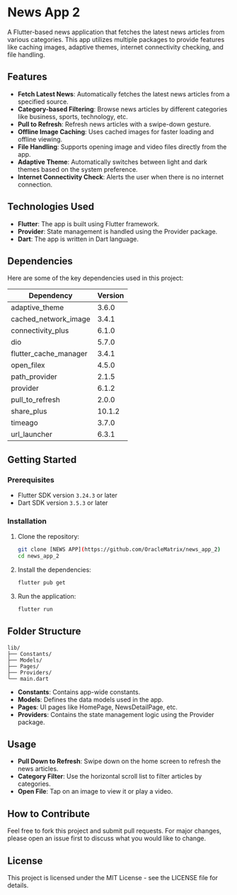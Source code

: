 
# News App 2

A Flutter-based news application that fetches the latest news articles from various categories. This app utilizes multiple packages to provide features like caching images, adaptive themes, internet connectivity checking, and file handling.

## Features

- **Fetch Latest News**: Automatically fetches the latest news articles from a specified source.
- **Category-based Filtering**: Browse news articles by different categories like business, sports, technology, etc.
- **Pull to Refresh**: Refresh news articles with a swipe-down gesture.
- **Offline Image Caching**: Uses cached images for faster loading and offline viewing.
- **File Handling**: Supports opening image and video files directly from the app.
- **Adaptive Theme**: Automatically switches between light and dark themes based on the system preference.
- **Internet Connectivity Check**: Alerts the user when there is no internet connection.

## Technologies Used

- **Flutter**: The app is built using Flutter framework.
- **Provider**: State management is handled using the Provider package.
- **Dart**: The app is written in Dart language.

## Dependencies

Here are some of the key dependencies used in this project:

| Dependency              | Version |
|-------------------------|---------|
| adaptive_theme          | 3.6.0   |
| cached_network_image    | 3.4.1   |
| connectivity_plus       | 6.1.0   |
| dio                     | 5.7.0   |
| flutter_cache_manager   | 3.4.1   |
| open_filex              | 4.5.0   |
| path_provider           | 2.1.5   |
| provider                | 6.1.2   |
| pull_to_refresh         | 2.0.0   |
| share_plus              | 10.1.2  |
| timeago                 | 3.7.0   |
| url_launcher            | 6.3.1   |

## Getting Started

### Prerequisites

- Flutter SDK version `3.24.3` or later
- Dart SDK version `3.5.3` or later

### Installation

1. Clone the repository:
   ```bash
   git clone [NEWS APP](https://github.com/OracleMatrix/news_app_2)
   cd news_app_2
   ```

2. Install the dependencies:
   ```bash
   flutter pub get
   ```

3. Run the application:
   ```bash
   flutter run
   ```

## Folder Structure

```plaintext
lib/
├── Constants/
├── Models/
├── Pages/
├── Providers/
└── main.dart
```

- **Constants**: Contains app-wide constants.
- **Models**: Defines the data models used in the app.
- **Pages**: UI pages like HomePage, NewsDetailPage, etc.
- **Providers**: Contains the state management logic using the Provider package.

## Usage

- **Pull Down to Refresh**: Swipe down on the home screen to refresh the news articles.
- **Category Filter**: Use the horizontal scroll list to filter articles by categories.
- **Open File**: Tap on an image to view it or play a video.

## How to Contribute

Feel free to fork this project and submit pull requests. For major changes, please open an issue first to discuss what you would like to change.

## License

This project is licensed under the MIT License - see the LICENSE file for details.
